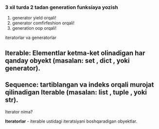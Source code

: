 ### 3 xil turda 2 tadan generation funksiaya yozish

1. generator yield orqali!
2. generator comfirfeshion orqali!
3. generation oop orqali!


iteratorlar va generatorlar

## Iterable: Elementlar ketma-ket olinadigan har qanday obyekt (masalan: set , dict , yoki generator).

## Sequence: tartiblangan va indeks orqali murojat qilinadigan Iterable (masalan: list , tuple , yoki str).

Iterator nima?

**Iteratorlar** - iterable ustidagi iteratsiyani boshqaradigan obyektlar.
